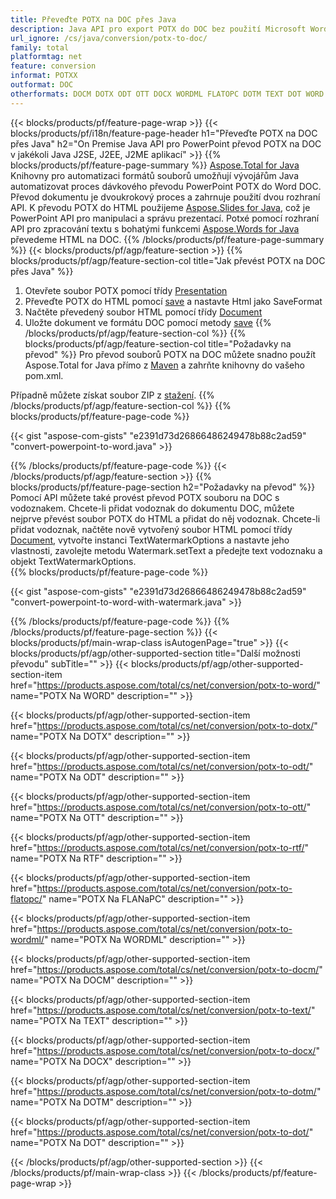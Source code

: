 ```yaml
---
title: Převeďte POTX na DOC přes Java
description: Java API pro export POTX do DOC bez použití Microsoft Word nebo PowerPoint
url_ignore: /cs/java/conversion/potx-to-doc/
family: total
platformtag: net
feature: conversion
informat: POTXX
outformat: DOC
otherformats: DOCM DOTX ODT OTT DOCX WORDML FLATOPC DOTM TEXT DOT WORD RTF
---
```

{{< blocks/products/pf/feature-page-wrap >}}
{{< blocks/products/pf/i18n/feature-page-header h1="Převeďte POTX na DOC přes Java" h2="On Premise Java API pro PowerPoint převod POTX na DOC v jakékoli Java J2SE, J2EE, J2ME aplikací" >}}
{{% blocks/products/pf/feature-page-summary %}}
[Aspose.Total for Java](https://products.aspose.com/total/java/) Knihovny pro automatizaci formátů souborů umožňují vývojářům Java automatizovat proces dávkového převodu PowerPoint POTX do Word DOC. Převod dokumentu je dvoukrokový proces a zahrnuje použití dvou rozhraní API. K převodu POTX do HTML použijeme [Aspose.Slides for Java](https://products.aspose.com/slides/java/), což je PowerPoint API pro manipulaci a správu prezentací. Potxé pomocí rozhraní API pro zpracování textu s bohatými funkcemi [Aspose.Words for Java](https://products.aspose.com/words/java/) převedeme HTML na DOC.
{{% /blocks/products/pf/feature-page-summary  %}}
{{< blocks/products/pf/agp/feature-section >}}
{{% blocks/products/pf/agp/feature-section-col title="Jak převést POTX na DOC přes Java" %}}
1. Otevřete soubor POTX pomocí třídy [Presentation](https://reference.aspose.com/slides/java/com.aspose.slides/Presentation)
2. Převeďte POTX do HTML pomocí [save](https://reference.aspose.com/slides/java/com.aspose.slides/Presentation#save-java.lang.String-int-com.aspose.slides.ISaveOptions-) a nastavte Html jako SaveFormat
3. Načtěte převedený soubor HTML pomocí třídy [Document](https://reference.aspose.com/words/java/com.aspose.words/Document)
4. Uložte dokument ve formátu DOC pomocí metody [save](https://reference.aspose.com/words/java/com.aspose.words/Document#save(java.lang.String,int))
{{% /blocks/products/pf/agp/feature-section-col %}}
{{% blocks/products/pf/agp/feature-section-col title="Požadavky na převod" %}}
Pro převod souborů POTX na DOC můžete snadno použít Aspose.Total for Java přímo z [Maven](https://repository.aspose.com/webapp/#/artifacts/browse/tree/General/repo/com/aspose/aspose-total) a zahrňte knihovny do vašeho pom.xml.

Případně můžete získat soubor ZIP z [stažení](https://releases.aspose.comtotal/java).
{{% /blocks/products/pf/agp/feature-section-col %}}
{{% blocks/products/pf/feature-page-code %}}

{{< gist "aspose-com-gists" "e2391d73d26866486249478b88c2ad59" "convert-powerpoint-to-word.java" >}}


{{% /blocks/products/pf/feature-page-code %}}
{{< /blocks/products/pf/agp/feature-section >}}
{{% blocks/products/pf/feature-page-section  h2="Požadavky na převod" %}}
Pomocí API můžete také provést převod POTX souboru na DOC s vodoznakem. Chcete-li přidat vodoznak do dokumentu DOC, můžete nejprve převést soubor POTX do HTML a přidat do něj vodoznak. Chcete-li přidat vodoznak, načtěte nově vytvořený soubor HTML pomocí třídy [Document](https://reference.aspose.com/words/java/com.aspose.words/Document), vytvořte instanci TextWatermarkOptions a nastavte jeho vlastnosti, zavolejte metodu Watermark.setText a předejte text vodoznaku a objekt TextWatermarkOptions.  
{{% blocks/products/pf/feature-page-code %}}

{{< gist "aspose-com-gists" "e2391d73d26866486249478b88c2ad59" "convert-powerpoint-to-word-with-watermark.java" >}}

{{% /blocks/products/pf/feature-page-code  %}}
{{% /blocks/products/pf/feature-page-section %}}
{{< blocks/products/pf/main-wrap-class isAutogenPage="true" >}}
{{< blocks/products/pf/agp/other-supported-section title="Další možnosti převodu" subTitle="" >}}
{{< blocks/products/pf/agp/other-supported-section-item href="https://products.aspose.com/total/cs/net/conversion/potx-to-word/" name="POTX Na WORD" description="" >}}

{{< blocks/products/pf/agp/other-supported-section-item href="https://products.aspose.com/total/cs/net/conversion/potx-to-dotx/" name="POTX Na DOTX" description="" >}}

{{< blocks/products/pf/agp/other-supported-section-item href="https://products.aspose.com/total/cs/net/conversion/potx-to-odt/" name="POTX Na ODT" description="" >}}

{{< blocks/products/pf/agp/other-supported-section-item href="https://products.aspose.com/total/cs/net/conversion/potx-to-ott/" name="POTX Na OTT" description="" >}}

{{< blocks/products/pf/agp/other-supported-section-item href="https://products.aspose.com/total/cs/net/conversion/potx-to-rtf/" name="POTX Na RTF" description="" >}}

{{< blocks/products/pf/agp/other-supported-section-item href="https://products.aspose.com/total/cs/net/conversion/potx-to-flatopc/" name="POTX Na FLANaPC" description="" >}}

{{< blocks/products/pf/agp/other-supported-section-item href="https://products.aspose.com/total/cs/net/conversion/potx-to-wordml/" name="POTX Na WORDML" description="" >}}

{{< blocks/products/pf/agp/other-supported-section-item href="https://products.aspose.com/total/cs/net/conversion/potx-to-docm/" name="POTX Na DOCM" description="" >}}

{{< blocks/products/pf/agp/other-supported-section-item href="https://products.aspose.com/total/cs/net/conversion/potx-to-text/" name="POTX Na TEXT" description="" >}}

{{< blocks/products/pf/agp/other-supported-section-item href="https://products.aspose.com/total/cs/net/conversion/potx-to-docx/" name="POTX Na DOCX" description="" >}}

{{< blocks/products/pf/agp/other-supported-section-item href="https://products.aspose.com/total/cs/net/conversion/potx-to-dotm/" name="POTX Na DOTM" description="" >}}

{{< blocks/products/pf/agp/other-supported-section-item href="https://products.aspose.com/total/cs/net/conversion/potx-to-dot/" name="POTX Na DOT" description="" >}}


{{< /blocks/products/pf/agp/other-supported-section >}}
{{< /blocks/products/pf/main-wrap-class >}}
{{< /blocks/products/pf/feature-page-wrap >}}